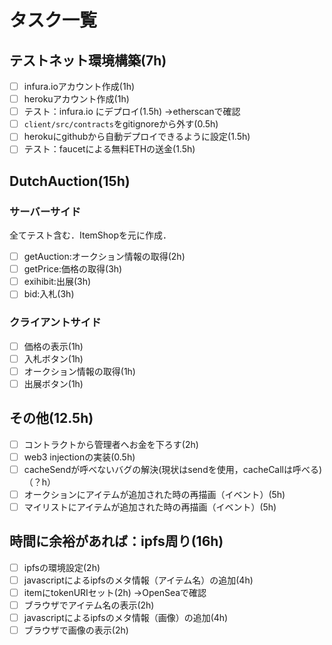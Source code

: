 # タスク一覧
## テストネット環境構築(7h)
- [ ] infura.ioアカウント作成(1h)
- [ ] herokuアカウント作成(1h)
- [ ] テスト：infura.io にデプロイ(1.5h)
→etherscanで確認
- [ ] `client/src/contracts`をgitignoreから外す(0.5h)
- [ ] herokuにgithubから自動デプロイできるように設定(1.5h)
- [ ] テスト：faucetによる無料ETHの送金(1.5h)

## DutchAuction(15h)
### サーバーサイド
全てテスト含む．ItemShopを元に作成．
- [ ] getAuction:オークション情報の取得(2h)
- [ ] getPrice:価格の取得(3h)
- [ ] exihibit:出展(3h)
- [ ] bid:入札(3h)

### クライアントサイド
- [ ] 価格の表示(1h)
- [ ] 入札ボタン(1h)
- [ ] オークション情報の取得(1h)
- [ ] 出展ボタン(1h)

## その他(12.5h)
- [ ] コントラクトから管理者へお金を下ろす(2h)
- [ ] web3 injectionの実装(0.5h)
- [ ] cacheSendが呼べないバグの解決(現状はsendを使用，cacheCallは呼べる)（？h）
- [ ] オークションにアイテムが追加された時の再描画（イベント）(5h)
- [ ] マイリストにアイテムが追加された時の再描画（イベント）(5h)

## 時間に余裕があれば：ipfs周り(16h)
- [ ] ipfsの環境設定(2h)
- [ ] javascriptによるipfsのメタ情報（アイテム名）の追加(4h)
- [ ] itemにtokenURIセット(2h)
→OpenSeaで確認
- [ ] ブラウザでアイテム名の表示(2h)
- [ ] javascriptによるipfsのメタ情報（画像）の追加(4h)
- [ ] ブラウザで画像の表示(2h)
